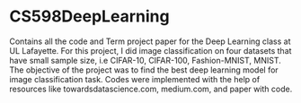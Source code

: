 # CS598DeepLearning
Contains all the code and Term project paper for the Deep Learning class at UL Lafayette. For this project, I did image classification on four datasets that have small sample size, i.e CIFAR-10, CIFAR-100, Fashion-MNIST, MNIST. The objective of the project was to find the best deep learning model for image classification task. 
Codes were implemented with the help of resources like towardsdatascience.com, medium.com, and paper with code. 
